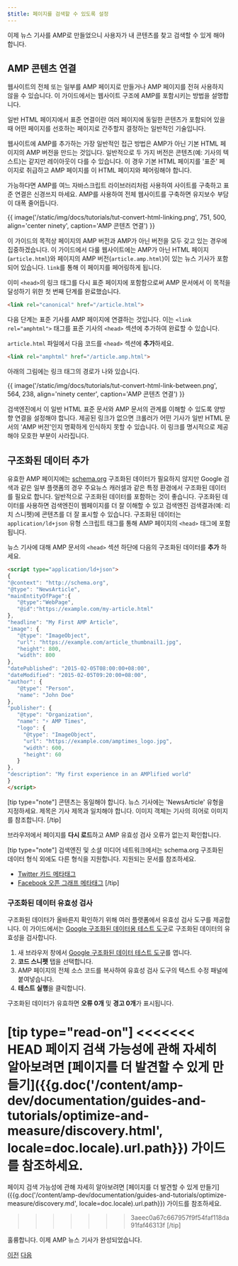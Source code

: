 ```yaml
---
$title: 페이지를 검색할 수 있도록 설정
---
```


이제 뉴스 기사를 AMP로 만들었으니 사용자가 내 콘텐츠를 찾고 검색할 수 있게 해야 합니다.

## AMP 콘텐츠 연결

웹사이트의 전체 또는 일부를 AMP 페이지로 만들거나 AMP 페이지를 전혀 사용하지 않을 수 있습니다.  이 가이드에서는 웹사이트 구조에 AMP를 포함시키는 방법을 설명합니다.

일반 HTML 페이지에서 표준 연결이란 여러 페이지에 동일한 콘텐츠가 포함되어 있을 때 어떤 페이지를 선호하는 페이지로 간주할지 결정하는 일반적인 기술입니다.

웹사이트에 AMP를 추가하는 가장 일반적인 접근 방법은 AMP가 아닌 기본 HTML 페이지의 AMP 버전을 만드는 것입니다.  일반적으로 두 가지 버전은 콘텐츠(예: 기사의 텍스트)는 같지만 레이아웃이 다를 수 있습니다.  이 경우 기본 HTML 페이지를 '표준' 페이지로 취급하고 AMP 페이지를 이 HTML 페이지와 페어링해야 합니다.

가능하다면 AMP를 여느 자바스크립트 라이브러리처럼 사용하여 사이트를 구축하고 표준 연결은 신경쓰지 마세요.  AMP를 사용하여 전체 웹사이트를 구축하면 유지보수 부담이 대폭 줄어듭니다.

{{ image('/static/img/docs/tutorials/tut-convert-html-linking.png', 751, 500, align='center ninety', caption='AMP 콘텐츠 연결') }}

이 가이드의 목적상 페이지의 AMP 버전과 AMP가 아닌 버전을 모두 갖고 있는 경우에 집중하겠습니다.  이 가이드에서 다룰 웹사이트에는 AMP가 아닌 HTML 페이지(`article.html`)와 페이지의 AMP 버전(`article.amp.html`)이 있는 뉴스 기사가 포함되어 있습니다.  `link`를 통해 이 페이지를 페어링하게 됩니다.

이미 `<head>`의 링크 태그를 다시 표준 페이지에 포함함으로써 AMP 문서에서 이 목적을 달성하기 위한 첫 번째 단계를 완료했습니다.

```html
<link rel="canonical" href="/article.html">
```

다음 단계는 표준 기사를 AMP 페이지에 연결하는 것입니다. 이는 `<link rel="amphtml">` 태그를 표준 기사의 `<head>` 섹션에 추가하여 완료할 수 있습니다.

`article.html` 파일에서 다음 코드를 `<head>` 섹션에 **추가**하세요.

```html
<link rel="amphtml" href="/article.amp.html">
```

아래의 그림에는 링크 태그의 경로가 나와 있습니다.

{{ image('/static/img/docs/tutorials/tut-convert-html-link-between.png', 564, 238, align='ninety center', caption='AMP 콘텐츠 연결') }}

검색엔진에서 이 일반 HTML 표준 문서와 AMP 문서의 관계를 이해할 수 있도록 양방향 연결을 설정해야 합니다. 제공된 링크가 없으면 크롤러가 어떤 기사가 일반 HTML 문서의 'AMP 버전'인지 명확하게 인식하지 못할 수 있습니다. 이 링크를 명시적으로 제공해야 모호한 부분이 사라집니다.

## 구조화된 데이터 추가

유효한 AMP 페이지에는 [schema.org](http://schema.org/) 구조화된 데이터가 필요하지 않지만 Google 검색과 같은 일부 플랫폼의 경우 주요뉴스 캐러셀과 같은 특정 환경에서 구조화된 데이터를 필요로 합니다. 일반적으로 구조화된 데이터를 포함하는 것이 좋습니다. 구조화된 데이터를 사용하면 검색엔진이 웹페이지를 더 잘 이해할 수 있고 검색엔진 검색결과(예: 리치 스니펫)에 콘텐츠를 더 잘 표시할 수 있습니다.  구조화된 데이터는 `application/ld+json` 유형 스크립트 태그를 통해 AMP 페이지의 `<head>` 태그에 포함됩니다.

뉴스 기사에 대해 AMP 문서의 `<head>` 섹션 하단에 다음의 구조화된 데이터를 **추가** 하세요.

```html
<script type="application/ld+json">
{
"@context": "http://schema.org",
"@type": "NewsArticle",
"mainEntityOfPage":{
   "@type":"WebPage",
   "@id":"https://example.com/my-article.html"
},
"headline": "My First AMP Article",
"image": {
   "@type": "ImageObject",
   "url": "https://example.com/article_thumbnail1.jpg",
   "height": 800,
   "width": 800
},
"datePublished": "2015-02-05T08:00:00+08:00",
"dateModified": "2015-02-05T09:20:00+08:00",
"author": {
   "@type": "Person",
   "name": "John Doe"
},
"publisher": {
   "@type": "Organization",
   "name": "⚡ AMP Times",
   "logo": {
     "@type": "ImageObject",
     "url": "https://example.com/amptimes_logo.jpg",
     "width": 600,
     "height": 60
   }
},
"description": "My first experience in an AMPlified world"
}
</script>
```


[tip type="note"]
콘텐츠는 동일해야 합니다. 뉴스 기사에는 'NewsArticle' 유형을 지정하세요. 제목은 기사 제목과 일치해야 합니다. 이미지 객체는 기사의 히어로 이미지를 참조합니다.
[/tip]


브라우저에서 페이지를 **다시 로드**하고 AMP 유효성 검사 오류가 없는지 확인합니다.

[tip type="note"]
검색엔진 및 소셜 미디어 네트워크에서는 schema.org 구조화된 데이터 형식 외에도 다른 형식을 지원합니다. 지원되는 문서를 참조하세요.

- [Twitter 카드 메타태그](https://dev.twitter.com/cards/overview)
- [Facebook 오픈 그래프 메타태그](https://developers.facebook.com/docs/sharing/webmasters)
[/tip]

### 구조화된 데이터 유효성 검사

구조화된 데이터가 올바른지 확인하기 위해 여러 플랫폼에서 유효성 검사 도구를 제공합니다.  이 가이드에서는 [Google 구조화된 데이터용 테스트 도구](https://developers.google.com/structured-data/testing-tool/)로 구조화된 데이터의 유효성을 검사합니다.

1.  새 브라우저 창에서 [Google 구조화된 데이터 테스트 도구](https://developers.google.com/structured-data/testing-tool/)를 엽니다.
2.  **코드 스니펫** 탭을 선택합니다.
3.  AMP 페이지의 전체 소스 코드를 복사하여 유효성 검사 도구의 텍스트 수정 패널에 붙여넣습니다.
3.  **테스트 실행**을 클릭합니다.

구조화된 데이터가 유효하면 **오류 0개** 및 **경고 0개**가 표시됩니다.

[tip type="read-on"]
<<<<<<< HEAD
페이지 검색 가능성에 관해 자세히 알아보려면 [페이지를 더 발견할 수 있게 만들기]({{g.doc('/content/amp-dev/documentation/guides-and-tutorials/optimize-and-measure/discovery.html', locale=doc.locale).url.path}}) 가이드를 참조하세요.
=======
페이지 검색 가능성에 관해 자세히 알아보려면 [페이지를 더 발견할 수 있게 만들기]({{g.doc('/content/amp-dev/documentation/guides-and-tutorials/optimize-measure/discovery.md', locale=doc.locale).url.path}}) 가이드를 참조하세요.
>>>>>>> 3aeec0a67c667957f9f54faf118da91faf46313f
[/tip]

훌륭합니다.  이제 AMP 뉴스 기사가 완성되었습니다.

<div class="prev-next-buttons">
  <a class="button prev-button" href="{{g.doc('/content/docs/fundamentals/converting/resolving-errors.md', locale=doc.locale).url.path}}"><span class="arrow-prev">이전</span></a>
  <a class="button next-button" href="{{g.doc('/content/docs/fundamentals/converting/congratulations.md', locale=doc.locale).url.path}}"><span class="arrow-next">다음</span></a>
</div>
